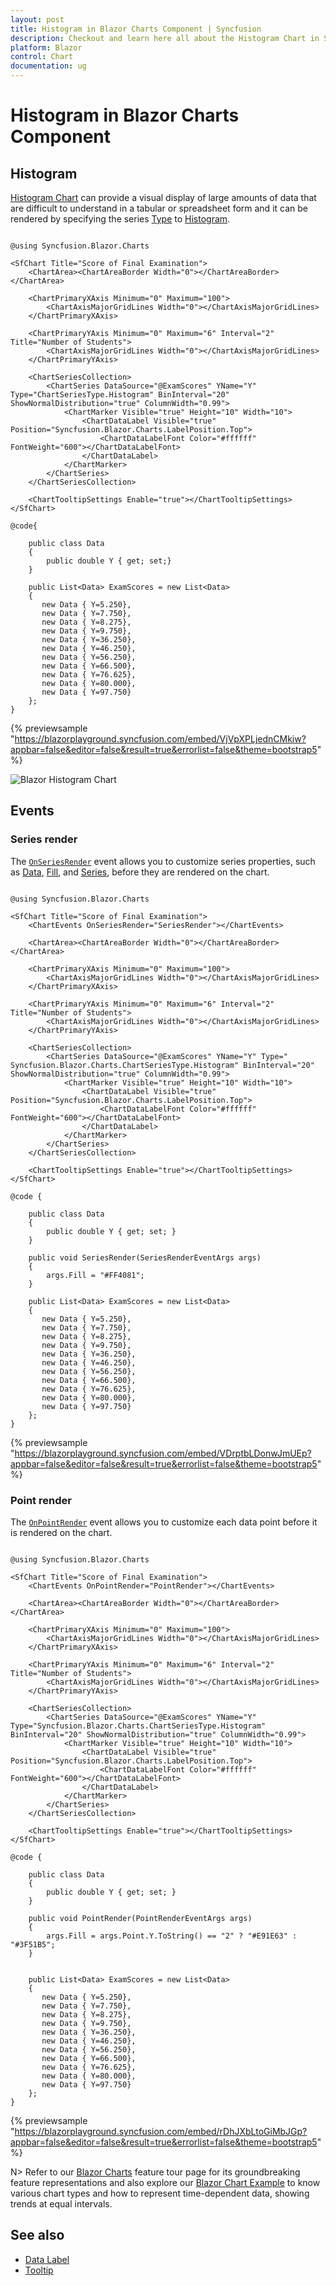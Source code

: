 ```yaml
---
layout: post
title: Histogram in Blazor Charts Component | Syncfusion
description: Checkout and learn here all about the Histogram Chart in Syncfusion Blazor Charts component and more.
platform: Blazor
control: Chart
documentation: ug
---
```


# Histogram in Blazor Charts Component

## Histogram

[Histogram Chart](https://www.syncfusion.com/blazor-components/blazor-charts/chart-types/histogram-chart) can provide a visual display of large amounts of data that are difficult to understand in a tabular or spreadsheet form and it can be rendered by specifying the series [Type](https://help.syncfusion.com/cr/blazor/Syncfusion.Blazor.Charts.ChartSeries.html#Syncfusion_Blazor_Charts_ChartSeries_Type) to [Histogram](https://help.syncfusion.com/cr/blazor/Syncfusion.Blazor.Charts.ChartSeriesType.html#Syncfusion_Blazor_Charts_ChartSeriesType_Histogram).

```cshtml

@using Syncfusion.Blazor.Charts

<SfChart Title="Score of Final Examination">
    <ChartArea><ChartAreaBorder Width="0"></ChartAreaBorder></ChartArea>

    <ChartPrimaryXAxis Minimum="0" Maximum="100">
        <ChartAxisMajorGridLines Width="0"></ChartAxisMajorGridLines>
    </ChartPrimaryXAxis>

    <ChartPrimaryYAxis Minimum="0" Maximum="6" Interval="2" Title="Number of Students">
        <ChartAxisMajorGridLines Width="0"></ChartAxisMajorGridLines>
    </ChartPrimaryYAxis>

    <ChartSeriesCollection>
        <ChartSeries DataSource="@ExamScores" YName="Y" Type="ChartSeriesType.Histogram" BinInterval="20" ShowNormalDistribution="true" ColumnWidth="0.99">
            <ChartMarker Visible="true" Height="10" Width="10">
                <ChartDataLabel Visible="true" Position="Syncfusion.Blazor.Charts.LabelPosition.Top">
                    <ChartDataLabelFont Color="#ffffff" FontWeight="600"></ChartDataLabelFont>
                </ChartDataLabel>
            </ChartMarker>
        </ChartSeries>
    </ChartSeriesCollection>

    <ChartTooltipSettings Enable="true"></ChartTooltipSettings>
</SfChart>

@code{

    public class Data
    {
        public double Y { get; set;}
    }

    public List<Data> ExamScores = new List<Data>
	{
       new Data { Y=5.250},
       new Data { Y=7.750},
       new Data { Y=8.275},
       new Data { Y=9.750},
       new Data { Y=36.250},
       new Data { Y=46.250},
       new Data { Y=56.250},
       new Data { Y=66.500},
       new Data { Y=76.625},
       new Data { Y=80.000},
       new Data { Y=97.750}
    };
}

``` 
{% previewsample "https://blazorplayground.syncfusion.com/embed/VjVpXPLjednCMkiw?appbar=false&editor=false&result=true&errorlist=false&theme=bootstrap5" %} 

![Blazor Histogram Chart](../images/othertypes/blazor-histogram-chart.png)

## Events

### Series render

The [`OnSeriesRender`](https://help.syncfusion.com/cr/blazor/Syncfusion.Blazor.Charts.ChartEvents.html#Syncfusion_Blazor_Charts_ChartEvents_OnSeriesRender) event allows you to customize series properties, such as [Data](https://help.syncfusion.com/cr/blazor/Syncfusion.Blazor.Charts.SeriesRenderEventArgs.html#Syncfusion_Blazor_Charts_SeriesRenderEventArgs_Data), [Fill](https://help.syncfusion.com/cr/blazor/Syncfusion.Blazor.Charts.SeriesRenderEventArgs.html#Syncfusion_Blazor_Charts_SeriesRenderEventArgs_Fill), and [Series](https://help.syncfusion.com/cr/blazor/Syncfusion.Blazor.Charts.SeriesRenderEventArgs.html#Syncfusion_Blazor_Charts_SeriesRenderEventArgs_Series), before they are rendered on the chart.

```cshtml

@using Syncfusion.Blazor.Charts

<SfChart Title="Score of Final Examination">
    <ChartEvents OnSeriesRender="SeriesRender"></ChartEvents>

    <ChartArea><ChartAreaBorder Width="0"></ChartAreaBorder></ChartArea>

    <ChartPrimaryXAxis Minimum="0" Maximum="100">
        <ChartAxisMajorGridLines Width="0"></ChartAxisMajorGridLines>
    </ChartPrimaryXAxis>

    <ChartPrimaryYAxis Minimum="0" Maximum="6" Interval="2" Title="Number of Students">
        <ChartAxisMajorGridLines Width="0"></ChartAxisMajorGridLines>
    </ChartPrimaryYAxis>

    <ChartSeriesCollection>
        <ChartSeries DataSource="@ExamScores" YName="Y" Type=" Syncfusion.Blazor.Charts.ChartSeriesType.Histogram" BinInterval="20" ShowNormalDistribution="true" ColumnWidth="0.99">
            <ChartMarker Visible="true" Height="10" Width="10">
                <ChartDataLabel Visible="true" Position="Syncfusion.Blazor.Charts.LabelPosition.Top">
                    <ChartDataLabelFont Color="#ffffff" FontWeight="600"></ChartDataLabelFont>
                </ChartDataLabel>
            </ChartMarker>
        </ChartSeries>
    </ChartSeriesCollection>

    <ChartTooltipSettings Enable="true"></ChartTooltipSettings>
</SfChart>

@code {

    public class Data
    {
        public double Y { get; set; }
    }

    public void SeriesRender(SeriesRenderEventArgs args)
    {
        args.Fill = "#FF4081";
    }

    public List<Data> ExamScores = new List<Data>
    {
       new Data { Y=5.250},
       new Data { Y=7.750},
       new Data { Y=8.275},
       new Data { Y=9.750},
       new Data { Y=36.250},
       new Data { Y=46.250},
       new Data { Y=56.250},
       new Data { Y=66.500},
       new Data { Y=76.625},
       new Data { Y=80.000},
       new Data { Y=97.750}
    };
}

```
{% previewsample "https://blazorplayground.syncfusion.com/embed/VDrptbLDonwJmUEp?appbar=false&editor=false&result=true&errorlist=false&theme=bootstrap5" %}

### Point render

The [`OnPointRender`](https://help.syncfusion.com/cr/blazor/Syncfusion.Blazor.Charts.ChartEvents.html#Syncfusion_Blazor_Charts_ChartEvents_OnPointRender) event allows you to customize each data point before it is rendered on the chart.

```cshtml

@using Syncfusion.Blazor.Charts

<SfChart Title="Score of Final Examination">
    <ChartEvents OnPointRender="PointRender"></ChartEvents>

    <ChartArea><ChartAreaBorder Width="0"></ChartAreaBorder></ChartArea>

    <ChartPrimaryXAxis Minimum="0" Maximum="100">
        <ChartAxisMajorGridLines Width="0"></ChartAxisMajorGridLines>
    </ChartPrimaryXAxis>

    <ChartPrimaryYAxis Minimum="0" Maximum="6" Interval="2" Title="Number of Students">
        <ChartAxisMajorGridLines Width="0"></ChartAxisMajorGridLines>
    </ChartPrimaryYAxis>

    <ChartSeriesCollection>
        <ChartSeries DataSource="@ExamScores" YName="Y" Type="Syncfusion.Blazor.Charts.ChartSeriesType.Histogram" BinInterval="20" ShowNormalDistribution="true" ColumnWidth="0.99">
            <ChartMarker Visible="true" Height="10" Width="10">
                <ChartDataLabel Visible="true" Position="Syncfusion.Blazor.Charts.LabelPosition.Top">
                    <ChartDataLabelFont Color="#ffffff" FontWeight="600"></ChartDataLabelFont>
                </ChartDataLabel>
            </ChartMarker>
        </ChartSeries>
    </ChartSeriesCollection>

    <ChartTooltipSettings Enable="true"></ChartTooltipSettings>
</SfChart>

@code {

    public class Data
    {
        public double Y { get; set; }
    }

    public void PointRender(PointRenderEventArgs args)
    {
        args.Fill = args.Point.Y.ToString() == "2" ? "#E91E63" : "#3F51B5";
    }


    public List<Data> ExamScores = new List<Data>
    {
       new Data { Y=5.250},
       new Data { Y=7.750},
       new Data { Y=8.275},
       new Data { Y=9.750},
       new Data { Y=36.250},
       new Data { Y=46.250},
       new Data { Y=56.250},
       new Data { Y=66.500},
       new Data { Y=76.625},
       new Data { Y=80.000},
       new Data { Y=97.750}
    };
}

```
{% previewsample "https://blazorplayground.syncfusion.com/embed/rDhJXbLtoGiMbJGp?appbar=false&editor=false&result=true&errorlist=false&theme=bootstrap5" %}

N> Refer to our [Blazor Charts](https://www.syncfusion.com/blazor-components/blazor-charts) feature tour page for its groundbreaking feature representations and also explore our [Blazor Chart Example](https://blazor.syncfusion.com/demos/chart/line?theme=bootstrap4) to know various chart types and how to represent time-dependent data, showing trends at equal intervals.

## See also

* [Data Label](../data-labels)
* [Tooltip](../tool-tip)
